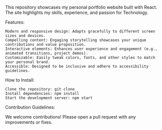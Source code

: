 This repository showcases my personal portfolio website built with React. The site highlights my skills, experience, and passion for Technology.

Features:

    Modern and responsive design: Adapts gracefully to different screen sizes and devices.
    Compelling content: Engaging storytelling showcases your unique contributions and value proposition.
    Interactive elements: Enhances user experience and engagement (e.g., animated transitions, project demos).
    Customizable: Easily tweak colors, fonts, and other styles to match your personal brand.
    Accessible: Designed to be inclusive and adhere to accessibility guidelines.


How to Install:

    Clone the repository: git clone 
    Install dependencies: npm install
    Start the development server: npm start

Contribution Guidelines:

We welcome contributions! Please open a pull request with any improvements or fixes.
